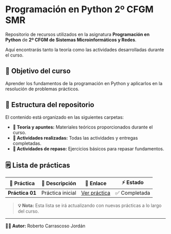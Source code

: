 # Programación en Python 2º CFGM SMR

Repositorio de recursos utilizados en la asignatura **Programación en Python** de **2º CFGM de Sistemas Microinformáticos y Redes**.

Aquí encontrarás tanto la teoría como las actividades desarrolladas durante el curso.

## 🎯 Objetivo del curso

Aprender los fundamentos de la programación en Python y aplicarlos en la resolución de problemas prácticos.

## 📂 Estructura del repositorio

El contenido está organizado en las siguientes carpetas:
- **📘 Teoría y apuntes:** Materiales teóricos proporcionados durante el curso.
- **📝 Actividades realizadas:** Todas las actividades y entregas completadas.
- **📕 Actividades de repaso:** Ejercicios básicos para repasar fundamentos.

## 🗒️ Lista de prácticas

| 🔢 Práctica | 📖 Descripción | 🔗 Enlace | ⚡ Estado |
|------------|---------------|----------|-----------|
| **Práctica 01** | Práctica inicial | [Ver práctica](./Actividades%20realizadas/practica-01) | ✅ Completada |

> **💡 Nota:** Esta lista se irá actualizando con nuevas prácticas a lo largo del curso.

---

**👨‍💻 Autor:** Roberto Carrascoso Jordán
